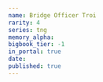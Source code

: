```yaml
---
name: Bridge Officer Troi
rarity: 4
series: tng
memory_alpha:
bigbook_tier: -1
in_portal: true
date:
published: true
---
```



